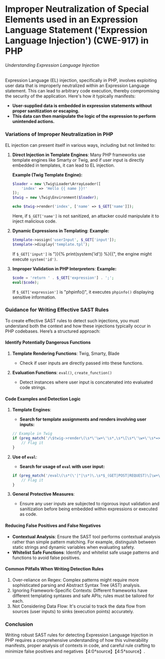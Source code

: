 # Improper Neutralization of Special Elements used in an Expression Language Statement ('Expression Language Injection') (CWE-917) in PHP

###### Understanding Expression Language Injection

Expression Language (EL) injection, specifically in PHP, involves exploiting user data that is improperly neutralized within an Expression Language statement. This can lead to arbitrary code execution, thereby compromising the security of the application. Here's how it typically manifests:

- **User-supplied data is embedded in expression statements without proper sanitization or escaping.**
- **This data can then manipulate the logic of the expression to perform unintended actions.**

### Variations of Improper Neutralization in PHP

EL injection can present itself in various ways, including but not limited to:

1. **Direct Injection in Template Engines**: 
   Many PHP frameworks use template engines like Smarty or Twig, and if user input is directly embedded in templates, it can lead to EL injection.

    **Example (Twig Template Engine):**
    ```php
    $loader = new \Twig\Loader\ArrayLoader([
        'index' => 'Hello {{ name }}!'
    ]);
    $twig = new \Twig\Environment($loader);

    echo $twig->render('index', ['name' => $_GET['name']]);
    ```
    Here, if `$_GET['name']` is not sanitized, an attacker could manipulate it to inject malicious code.

2. **Dynamic Expressions in Templating**:
   **Example:**
   ```php
   $template->assign('userInput', $_GET['input']);
   $template->display('template.tpl');
   ```
   If `$_GET['input']` is "}}{% print(system('id')) %}{{", the engine might execute `system('id')`.

3. **Improper Validation in PHP Interpreters**:
   **Example:**
   ```php
   $code = 'return ' . $_GET['expression'] . ';';
   eval($code);
   ```
   If `$_GET['expression']` is "phpinfo()", it executes `phpinfo()` displaying sensitive information.

### Guidance for Writing Effective SAST Rules

To create effective SAST rules to detect such injections, you must understand both the context and how these injections typically occur in PHP codebases. Here’s a structured approach:

#### Identify Potentially Dangerous Functions
1. **Template Rendering Functions**: Twig, Smarty, Blade
   - Check if user inputs are directly passed into these functions.
   
2. **Evaluation Functions**: `eval()`, `create_function()`
   - Detect instances where user input is concatenated into evaluated code strings.

#### Code Examples and Detection Logic

1. **Template Engines**:
   - **Search for template assignments and renders involving user inputs:**
   ```php
   // Example in Twig
   if (preg_match('/\$twig->render\(\s*\'\w+\'\s*,\s*\[\s*\'\w+\'\s*=>\s*\$_(GET|POST|REQUEST)\[\w+\]\s*\]\)/', $fileContent)) {
       // Flag it
   }
   ```
  
2. **Use of `eval`**:
   - **Search for usage of `eval` with user input:**
   ```php
   if (preg_match('/eval\(\s*(\'|"|\s*)\.\s*$_(GET|POST|REQUEST)\[\w+\]\s*\.?\s*(\'|"|\s*)\)/', $fileContent)) {
       // Flag it
   }
   ```
  
3. **General Protective Measures**:
   - Ensure any user inputs are subjected to rigorous input validation and sanitization before being embedded within expressions or executed as code.

#### Reducing False Positives and False Negatives
- **Contextual Analysis**: Ensure the SAST tool performs contextual analysis rather than simple pattern matching. For example, distinguish between static strings and dynamic variables when evaluating safety.
- **Whitelist Safe Functions**: Identify and whitelist safe usage patterns and functions to avoid false positives. 

#### Common Pitfalls When Writing Detection Rules
1. Over-reliance on Regex: Complex patterns might require more sophisticated parsing and Abstract Syntax Tree (AST) analysis.
2. Ignoring Framework-Specific Contexts: Different frameworks have different templating syntaxes and safe APIs; rules must be tailored for each.
3. Not Considering Data Flow: It's crucial to track the data flow from sources (user inputs) to sinks (execution points) accurately.

### Conclusion

Writing robust SAST rules for detecting Expression Language Injection in PHP requires a comprehensive understanding of how this vulnerability manifests, proper analysis of contexts in code, and careful rule crafting to minimize false positives and negatives【4:0†source】【4:5†source】.